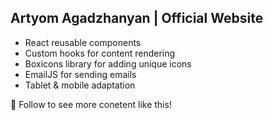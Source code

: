 ## Artyom Agadzhanyan | Official Website

* React reusable components
* Custom hooks for content rendering
* Boxicons library for adding unique icons
* EmailJS for sending emails
* Tablet & mobile adaptation

💙 Follow to see more conetent like this!